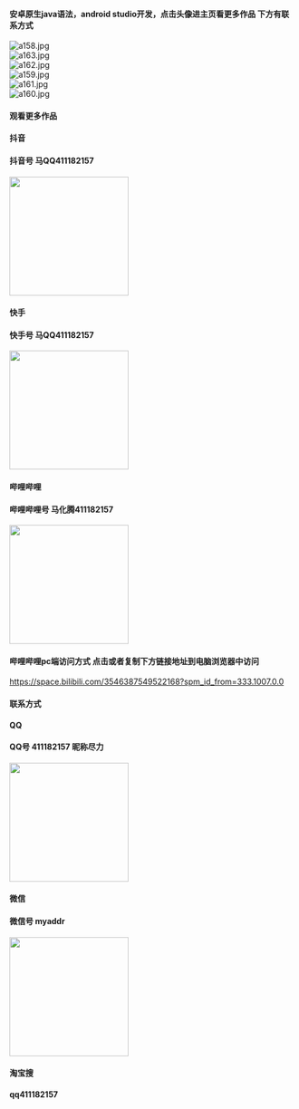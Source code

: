 #### 安卓原生java语法，android studio开发，点击头像进主页看更多作品 下方有联系方式

 <img src='https://img.alicdn.com/imgextra/i1/1658540494/O1CN01Dakh0I1FWIbswIbvB_!!1658540494.jpg' alt='a158.jpg' /></br> 
 <img src='https://img.alicdn.com/imgextra/i4/1658540494/O1CN01HcNTqh1FWIbvZYoYv_!!1658540494.jpg' alt='a163.jpg' /></br> 
 <img src='https://img.alicdn.com/imgextra/i1/1658540494/O1CN01oL5VlF1FWIbrh2Ucn_!!1658540494.jpg' alt='a162.jpg' /></br> 
 <img src='https://img.alicdn.com/imgextra/i1/1658540494/O1CN01t5XtCc1FWIbuB88wo_!!1658540494.jpg' alt='a159.jpg' /></br> 
 <img src='https://img.alicdn.com/imgextra/i2/1658540494/O1CN01WBtz3V1FWIbsUgXjx_!!1658540494.jpg' alt='a161.jpg' /></br> 
 <img src='https://img.alicdn.com/imgextra/i3/1658540494/O1CN01SsiVd61FWIbquKNPe_!!1658540494.jpg' alt='a160.jpg' /></br>

#### 观看更多作品

#### 抖音
#### 抖音号  马QQ411182157
<img src="https://gitee.com/QQ411182157/mingpian/raw/master/douyin.png" width="210px">

#### 快手
#### 快手号  马QQ411182157

<img src="https://gitee.com/QQ411182157/mingpian/raw/master/kuaishou.jpg" width="210px">

#### 哔哩哔哩
#### 哔哩哔哩号  马化腾411182157

<img src="https://gitee.com/QQ411182157/mingpian/raw/master/bili.png" width="210px">

#### 哔哩哔哩pc端访问方式 点击或者复制下方链接地址到电脑浏览器中访问

https://space.bilibili.com/3546387549522168?spm_id_from=333.1007.0.0


#### 联系方式
#### QQ
#### QQ号 411182157 昵称尽力

<img src="https://gitee.com/QQ411182157/mingpian/raw/master/qq.jpg" width="210px">

#### 微信
#### 微信号 myaddr

<img src="https://gitee.com/QQ411182157/mingpian/raw/master/weixin.png" width="210px">

#### 淘宝搜
#### qq411182157

